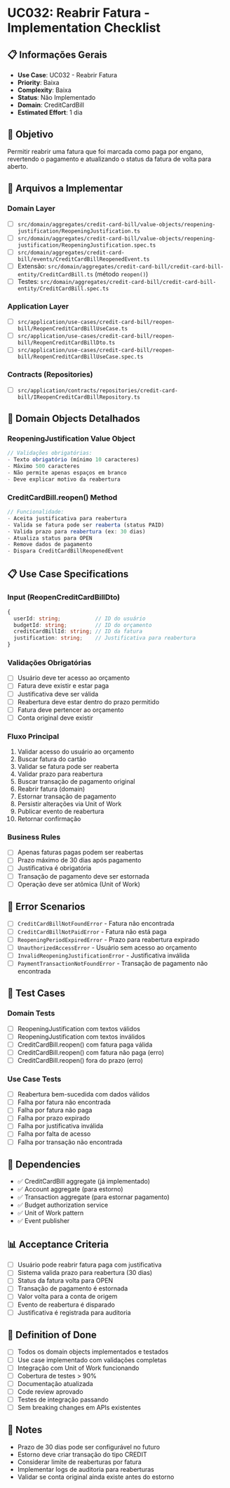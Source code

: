 # UC032: Reabrir Fatura - Implementation Checklist

## 📋 **Informações Gerais**
- **Use Case**: UC032 - Reabrir Fatura
- **Priority**: Baixa
- **Complexity**: Baixa
- **Status**: Não Implementado
- **Domain**: CreditCardBill
- **Estimated Effort**: 1 dia

## 🎯 **Objetivo**
Permitir reabrir uma fatura que foi marcada como paga por engano, revertendo o pagamento e atualizando o status da fatura de volta para aberto.

## 📁 **Arquivos a Implementar**

### **Domain Layer**
- [ ] `src/domain/aggregates/credit-card-bill/value-objects/reopening-justification/ReopeningJustification.ts`
- [ ] `src/domain/aggregates/credit-card-bill/value-objects/reopening-justification/ReopeningJustification.spec.ts`
- [ ] `src/domain/aggregates/credit-card-bill/events/CreditCardBillReopenedEvent.ts`
- [ ] Extensão: `src/domain/aggregates/credit-card-bill/credit-card-bill-entity/CreditCardBill.ts` (método `reopen()`)
- [ ] Testes: `src/domain/aggregates/credit-card-bill/credit-card-bill-entity/CreditCardBill.spec.ts`

### **Application Layer**
- [ ] `src/application/use-cases/credit-card-bill/reopen-bill/ReopenCreditCardBillUseCase.ts`
- [ ] `src/application/use-cases/credit-card-bill/reopen-bill/ReopenCreditCardBillDto.ts`
- [ ] `src/application/use-cases/credit-card-bill/reopen-bill/ReopenCreditCardBillUseCase.spec.ts`

### **Contracts (Repositories)**
- [ ] `src/application/contracts/repositories/credit-card-bill/IReopenCreditCardBillRepository.ts`

## 🧱 **Domain Objects Detalhados**

### **ReopeningJustification Value Object**
```typescript
// Validações obrigatórias:
- Texto obrigatório (mínimo 10 caracteres)
- Máximo 500 caracteres
- Não permite apenas espaços em branco
- Deve explicar motivo da reabertura
```

### **CreditCardBill.reopen() Method**
```typescript
// Funcionalidade:
- Aceita justificativa para reabertura
- Valida se fatura pode ser reaberta (status PAID)
- Valida prazo para reabertura (ex: 30 dias)
- Atualiza status para OPEN
- Remove dados de pagamento
- Dispara CreditCardBillReopenedEvent
```

## 📋 **Use Case Specifications**

### **Input (ReopenCreditCardBillDto)**
```typescript
{
  userId: string;           // ID do usuário
  budgetId: string;         // ID do orçamento
  creditCardBillId: string; // ID da fatura
  justification: string;    // Justificativa para reabertura
}
```

### **Validações Obrigatórias**
- [ ] Usuário deve ter acesso ao orçamento
- [ ] Fatura deve existir e estar paga
- [ ] Justificativa deve ser válida
- [ ] Reabertura deve estar dentro do prazo permitido
- [ ] Fatura deve pertencer ao orçamento
- [ ] Conta original deve existir

### **Fluxo Principal**
1. Validar acesso do usuário ao orçamento
2. Buscar fatura do cartão
3. Validar se fatura pode ser reaberta
4. Validar prazo para reabertura
5. Buscar transação de pagamento original
6. Reabrir fatura (domain)
7. Estornar transação de pagamento
8. Persistir alterações via Unit of Work
9. Publicar evento de reabertura
10. Retornar confirmação

### **Business Rules**
- [ ] Apenas faturas pagas podem ser reabertas
- [ ] Prazo máximo de 30 dias após pagamento
- [ ] Justificativa é obrigatória
- [ ] Transação de pagamento deve ser estornada
- [ ] Operação deve ser atômica (Unit of Work)

## 🚫 **Error Scenarios**
- [ ] `CreditCardBillNotFoundError` - Fatura não encontrada
- [ ] `CreditCardBillNotPaidError` - Fatura não está paga
- [ ] `ReopeningPeriodExpiredError` - Prazo para reabertura expirado
- [ ] `UnauthorizedAccessError` - Usuário sem acesso ao orçamento
- [ ] `InvalidReopeningJustificationError` - Justificativa inválida
- [ ] `PaymentTransactionNotFoundError` - Transação de pagamento não encontrada

## 🧪 **Test Cases**

### **Domain Tests**
- [ ] ReopeningJustification com textos válidos
- [ ] ReopeningJustification com textos inválidos
- [ ] CreditCardBill.reopen() com fatura paga válida
- [ ] CreditCardBill.reopen() com fatura não paga (erro)
- [ ] CreditCardBill.reopen() fora do prazo (erro)

### **Use Case Tests**
- [ ] Reabertura bem-sucedida com dados válidos
- [ ] Falha por fatura não encontrada
- [ ] Falha por fatura não paga
- [ ] Falha por prazo expirado
- [ ] Falha por justificativa inválida
- [ ] Falha por falta de acesso
- [ ] Falha por transação não encontrada

## 🔗 **Dependencies**
- ✅ CreditCardBill aggregate (já implementado)
- ✅ Account aggregate (para estorno)
- ✅ Transaction aggregate (para estornar pagamento)
- ✅ Budget authorization service
- ✅ Unit of Work pattern
- ✅ Event publisher

## 📊 **Acceptance Criteria**
- [ ] Usuário pode reabrir fatura paga com justificativa
- [ ] Sistema valida prazo para reabertura (30 dias)
- [ ] Status da fatura volta para OPEN
- [ ] Transação de pagamento é estornada
- [ ] Valor volta para a conta de origem
- [ ] Evento de reabertura é disparado
- [ ] Justificativa é registrada para auditoria

## 🚀 **Definition of Done**
- [ ] Todos os domain objects implementados e testados
- [ ] Use case implementado com validações completas
- [ ] Integração com Unit of Work funcionando
- [ ] Cobertura de testes > 90%
- [ ] Documentação atualizada
- [ ] Code review aprovado
- [ ] Testes de integração passando
- [ ] Sem breaking changes em APIs existentes

## 📝 **Notes**
- Prazo de 30 dias pode ser configurável no futuro
- Estorno deve criar transação do tipo CREDIT
- Considerar limite de reaberturas por fatura
- Implementar logs de auditoria para reaberturas
- Validar se conta original ainda existe antes do estorno
